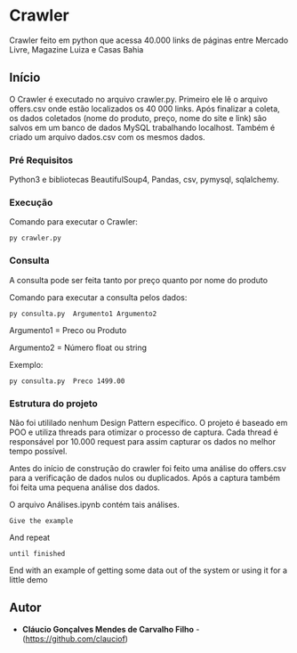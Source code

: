 
# Crawler
Crawler feito em python que acessa 40.000 links de páginas entre Mercado Livre, Magazine Luiza e Casas Bahia


## Início

O Crawler é executado no arquivo crawler.py. Primeiro ele lê o arquivo offers.csv onde estão localizados os 40 000 links.
Após finalizar a coleta, os dados coletados (nome do produto, preço, nome do site e link) são salvos em um banco de dados MySQL trabalhando localhost. Também é criado um arquivo dados.csv com os mesmos dados.

### Pré Requisitos

Python3 e bibliotecas BeautifulSoup4, Pandas, csv, pymysql, sqlalchemy.

### Execução
Comando para executar o Crawler:

```
py crawler.py
```

### Consulta
A consulta pode ser feita tanto por preço quanto por nome do produto

Comando para executar a consulta pelos dados:

```
py consulta.py  Argumento1 Argumento2
```
Argumento1 = Preco ou Produto

Argumento2 = Número float ou string

Exemplo:
```
py consulta.py  Preco 1499.00
```


### Estrutura do projeto

Não foi utililado nenhum Design Pattern específico. O projeto é baseado em POO e utiliza threads para otimizar o processo de captura. Cada thread é responsável por 10.000 request para assim capturar os dados no melhor tempo possível.

Antes do início de construção do crawler foi feito uma análise do offers.csv para a verificação de dados nulos ou duplicados. 
Após a captura também foi feita uma pequena análise dos dados.

O arquivo Análises.ipynb contém tais análises.

```
Give the example
```

And repeat

```
until finished
```

End with an example of getting some data out of the system or using it for a little demo



## Autor

* **Cláucio Gonçalves Mendes de Carvalho Filho** - (https://github.com/clauciof)


